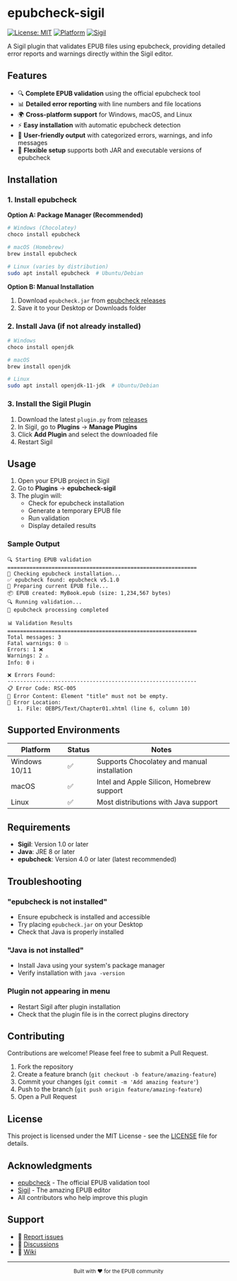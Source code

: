 # epubcheck-sigil

[![License: MIT](https://img.shields.io/badge/License-MIT-yellow.svg)](https://opensource.org/licenses/MIT)
[![Platform](https://img.shields.io/badge/platform-Windows%20%7C%20macOS%20%7C%20Linux-lightgrey)](https://github.com/yourusername/epubcheck-sigil)
[![Sigil](https://img.shields.io/badge/Sigil-1.0%2B-blue)](https://sigil-ebook.com/)

A Sigil plugin that validates EPUB files using epubcheck, providing detailed error reports and warnings directly within the Sigil editor.

## Features

- 🔍 **Complete EPUB validation** using the official epubcheck tool
- 📊 **Detailed error reporting** with line numbers and file locations
- 🌍 **Cross-platform support** for Windows, macOS, and Linux
- ⚡ **Easy installation** with automatic epubcheck detection
- 🎯 **User-friendly output** with categorized errors, warnings, and info messages
- 🔧 **Flexible setup** supports both JAR and executable versions of epubcheck

## Installation

### 1. Install epubcheck

**Option A: Package Manager (Recommended)**
```bash
# Windows (Chocolatey)
choco install epubcheck

# macOS (Homebrew)
brew install epubcheck

# Linux (varies by distribution)
sudo apt install epubcheck  # Ubuntu/Debian
```

**Option B: Manual Installation**
1. Download `epubcheck.jar` from [epubcheck releases](https://github.com/w3c/epubcheck/releases)
2. Save it to your Desktop or Downloads folder

### 2. Install Java (if not already installed)

```bash
# Windows
choco install openjdk

# macOS
brew install openjdk

# Linux
sudo apt install openjdk-11-jdk  # Ubuntu/Debian
```

### 3. Install the Sigil Plugin

1. Download the latest `plugin.py` from [releases](https://github.com/yourusername/epubcheck-sigil/releases)
2. In Sigil, go to **Plugins** → **Manage Plugins**
3. Click **Add Plugin** and select the downloaded file
4. Restart Sigil

## Usage

1. Open your EPUB project in Sigil
2. Go to **Plugins** → **epubcheck-sigil**
3. The plugin will:
   - Check for epubcheck installation
   - Generate a temporary EPUB file
   - Run validation
   - Display detailed results

### Sample Output

```
🔍 Starting EPUB validation
============================================================
🔧 Checking epubcheck installation...
✅ epubcheck found: epubcheck v5.1.0
📖 Preparing current EPUB file...
📦 EPUB created: MyBook.epub (size: 1,234,567 bytes)
🔍 Running validation...
📄 epubcheck processing completed

📊 Validation Results
============================================================
Total messages: 3
Fatal warnings: 0 💥
Errors: 1 ❌
Warnings: 2 ⚠️
Info: 0 ℹ️

❌ Errors Found:
------------------------------------------------------------
📋 Error Code: RSC-005
📄 Error Content: Element "title" must not be empty.
📍 Error Location:
   1. File: OEBPS/Text/Chapter01.xhtml (line 6, column 10)
```

## Supported Environments

| Platform | Status | Notes |
|----------|--------|-------|
| Windows 10/11 | ✅ | Supports Chocolatey and manual installation |
| macOS | ✅ | Intel and Apple Silicon, Homebrew support |
| Linux | ✅ | Most distributions with Java support |

## Requirements

- **Sigil**: Version 1.0 or later
- **Java**: JRE 8 or later
- **epubcheck**: Version 4.0 or later (latest recommended)

## Troubleshooting

### "epubcheck is not installed"
- Ensure epubcheck is installed and accessible
- Try placing `epubcheck.jar` on your Desktop
- Check that Java is properly installed

### "Java is not installed"
- Install Java using your system's package manager
- Verify installation with `java -version`

### Plugin not appearing in menu
- Restart Sigil after plugin installation
- Check that the plugin file is in the correct plugins directory

## Contributing

Contributions are welcome! Please feel free to submit a Pull Request.

1. Fork the repository
2. Create a feature branch (`git checkout -b feature/amazing-feature`)
3. Commit your changes (`git commit -m 'Add amazing feature'`)
4. Push to the branch (`git push origin feature/amazing-feature`)
5. Open a Pull Request

## License

This project is licensed under the MIT License - see the [LICENSE](LICENSE) file for details.

## Acknowledgments

- [epubcheck](https://github.com/w3c/epubcheck) - The official EPUB validation tool
- [Sigil](https://sigil-ebook.com/) - The amazing EPUB editor
- All contributors who help improve this plugin

## Support

- 🐛 [Report issues](https://github.com/yourusername/epubcheck-sigil/issues)
- 💬 [Discussions](https://github.com/yourusername/epubcheck-sigil/discussions)
- 📖 [Wiki](https://github.com/yourusername/epubcheck-sigil/wiki)

---

<p align="center">
  <sub>Built with ❤️ for the EPUB community</sub>
</p>

